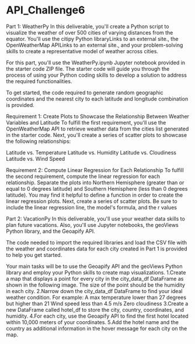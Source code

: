 # API_Challenge6
Part 1: WeatherPy
In this deliverable, you'll create a Python script to visualize the weather of over 500 cities of varying distances from the equator. You'll use the citipy Python libraryLinks to an external site., the OpenWeatherMap APILinks to an external site., and your problem-solving skills to create a representative model of weather across cities.

For this part, you'll use the WeatherPy.ipynb Jupyter notebook provided in the starter code ZIP file. The starter code will guide you through the process of using your Python coding skills to develop a solution to address the required functionalities.

To get started, the code required to generate random geographic coordinates and the nearest city to each latitude and longitude combination is provided.

Requirement 1: Create Plots to Showcase the Relationship Between Weather Variables and Latitude
To fulfill the first requirement, you'll use the OpenWeatherMap API to retrieve weather data from the cities list generated in the starter code. Next, you'll create a series of scatter plots to showcase the following relationships:

Latitude vs. Temperature
Latitude vs. Humidity
Latitude vs. Cloudiness
Latitude vs. Wind Speed

Requirement 2: Compute Linear Regression for Each Relationship
To fulfill the second requirement, compute the linear regression for each relationship. Separate the plots into Northern Hemisphere (greater than or equal to 0 degrees latitude) and Southern Hemisphere (less than 0 degrees latitude). You may find it helpful to define a function in order to create the linear regression plots.
Next, create a series of scatter plots. Be sure to include the linear regression line, the model's formula, and the r values


Part 2: VacationPy
In this deliverable, you'll use your weather data skills to plan future vacations. Also, you'll use Jupyter notebooks, the geoViews Python library, and the Geoapify API.

The code needed to import the required libraries and load the CSV file with the weather and coordinates data for each city created in Part 1 is provided to help you get started.

Your main tasks will be to use the Geoapify API and the geoViews Python library and employ your Python skills to create map visualizations.
  1.Create a map that displays a point for every city in the city_data_df DataFrame as shown in the following image. The size of the point should be the humidity in each city.
  2.Narrow down the city_data_df DataFrame to find your ideal weather condition. For example:
    A max temperature lower than 27 degrees but higher than 21
    Wind speed less than 4.5 m/s
    Zero cloudiness
  3.Create a new DataFrame called hotel_df to store the city, country, coordinates, and humidity.
  4.For each city, use the Geoapify API to find the first hotel located within 10,000 meters of your coordinates.
  5.Add the hotel name and the country as additional information in the hover message for each city on the map. 
